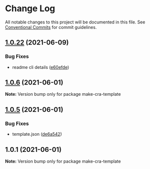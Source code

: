 # Change Log

All notable changes to this project will be documented in this file.
See [Conventional Commits](https://conventionalcommits.org) for commit guidelines.

## [1.0.22](https://github.com/iamyoki/create-cra-template/compare/v1.0.21...v1.0.22) (2021-06-09)


### Bug Fixes

* readme cli details ([e60efde](https://github.com/iamyoki/create-cra-template/commit/e60efde8c813e567d3ea8e21504288634020a456))





## [1.0.6](https://github.com/iamyoki/make-cra-template/compare/v1.0.5...v1.0.6) (2021-06-01)

**Note:** Version bump only for package make-cra-template





## [1.0.5](https://github.com/iamyoki/make-cra-template/compare/v1.0.4...v1.0.5) (2021-06-01)


### Bug Fixes

* template.json ([de6a542](https://github.com/iamyoki/make-cra-template/commit/de6a5424889b71506bfd7674bf20e22dc950a354))





## 1.0.1 (2021-06-01)

**Note:** Version bump only for package make-cra-template
